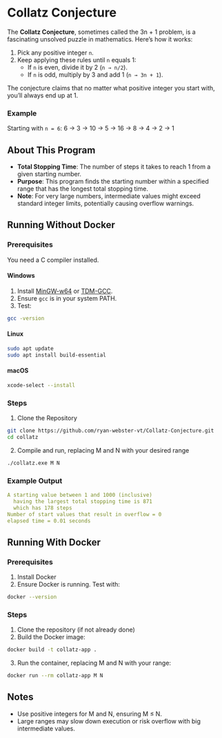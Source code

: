# Collatz Conjecture

The **Collatz Conjecture**, sometimes called the 3n + 1 problem, is a fascinating unsolved puzzle in mathematics. Here’s how it works:

1. Pick any positive integer `n`.
2. Keep applying these rules until `n` equals 1:
   - If `n` is even, divide it by 2 (`n → n/2`).
   - If `n` is odd, multiply by 3 and add 1 (`n → 3n + 1`).

The conjecture claims that no matter what positive integer you start with, you’ll always end up at 1.

### Example
Starting with `n = 6`:
6 -> 3 -> 10 -> 5 -> 16 -> 8 -> 4 -> 2 -> 1

## About This Program
- **Total Stopping Time**: The number of steps it takes to reach 1 from a given starting number.
- **Purpose**: This program finds the starting number within a specified range that has the longest total stopping time.
- **Note**: For very large numbers, intermediate values might exceed standard integer limits, potentially causing overflow warnings.

## Running Without Docker

### Prerequisites
You need a C compiler installed.

#### Windows
1. Install [MinGW-w64](https://www.mingw-w64.org/) or [TDM-GCC](http://tdm-gcc.tdsource.de/).
2. Ensure `gcc` is in your system PATH.
3. Test:
```bash
gcc -version
```
#### Linux
```bash
sudo apt update
sudo apt install build-essential
```
#### macOS
```bash
xcode-select --install
```
### Steps
1. Clone the Repository
```bash
git clone https://github.com/ryan-webster-vt/Collatz-Conjecture.git
cd collatz
```

2. Compile and run, replacing M and N with your desired range
```bash
./collatz.exe M N
```
### Example Output
```yaml
A starting value between 1 and 1000 (inclusive)
  having the largest total stopping time is 871
  which has 178 steps
Number of start values that result in overflow = 0
elapsed time = 0.01 seconds
```

## Running With Docker

### Prerequisites
1. Install Docker
2. Ensure Docker is running. Test with:
```bash
docker --version
```
### Steps
1. Clone the repository (if not already done)
2. Build the Docker image:
```bash
docker build -t collatz-app .
```
3. Run the container, replacing M and N with your range:
```bash
docker run --rm collatz-app M N
```
## Notes
* Use positive integers for M and N, ensuring M ≤ N.
* Large ranges may slow down execution or risk overflow with big intermediate values.


